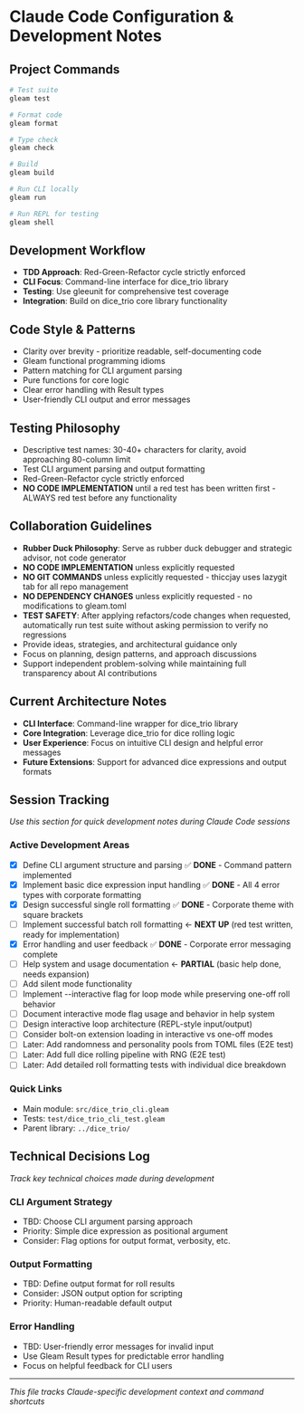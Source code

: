 # Claude Code Configuration & Development Notes

## Project Commands
```bash
# Test suite
gleam test

# Format code  
gleam format

# Type check
gleam check

# Build
gleam build

# Run CLI locally
gleam run

# Run REPL for testing
gleam shell
```

## Development Workflow
- **TDD Approach**: Red-Green-Refactor cycle strictly enforced
- **CLI Focus**: Command-line interface for dice_trio library
- **Testing**: Use gleeunit for comprehensive test coverage
- **Integration**: Build on dice_trio core library functionality

## Code Style & Patterns
- Clarity over brevity - prioritize readable, self-documenting code
- Gleam functional programming idioms
- Pattern matching for CLI argument parsing
- Pure functions for core logic
- Clear error handling with Result types
- User-friendly CLI output and error messages

## Testing Philosophy
- Descriptive test names: 30-40+ characters for clarity, avoid approaching 80-column limit
- Test CLI argument parsing and output formatting
- Red-Green-Refactor cycle strictly enforced
- **NO CODE IMPLEMENTATION** until a red test has been written first - ALWAYS red test before any functionality

## Collaboration Guidelines
- **Rubber Duck Philosophy**: Serve as rubber duck debugger and strategic advisor, not code generator
- **NO CODE IMPLEMENTATION** unless explicitly requested
- **NO GIT COMMANDS** unless explicitly requested - thiccjay uses lazygit tab for all repo management
- **NO DEPENDENCY CHANGES** unless explicitly requested - no modifications to gleam.toml
- **TEST SAFETY**: After applying refactors/code changes when requested, automatically run test suite without asking permission to verify no regressions
- Provide ideas, strategies, and architectural guidance only
- Focus on planning, design patterns, and approach discussions
- Support independent problem-solving while maintaining full transparency about AI contributions

## Current Architecture Notes
- **CLI Interface**: Command-line wrapper for dice_trio library
- **Core Integration**: Leverage dice_trio for dice rolling logic
- **User Experience**: Focus on intuitive CLI design and helpful error messages
- **Future Extensions**: Support for advanced dice expressions and output formats

## Session Tracking
*Use this section for quick development notes during Claude Code sessions*

### Active Development Areas
- [x] Define CLI argument structure and parsing ✅ **DONE** - Command pattern implemented
- [x] Implement basic dice expression input handling ✅ **DONE** - All 4 error types with corporate formatting
- [x] Design successful single roll formatting ✅ **DONE** - Corporate theme with square brackets
- [ ] Implement successful batch roll formatting ← **NEXT UP** (red test written, ready for implementation)
- [x] Error handling and user feedback ✅ **DONE** - Corporate error messaging complete
- [ ] Help system and usage documentation ← **PARTIAL** (basic help done, needs expansion)
- [ ] Add silent mode functionality
- [ ] Implement --interactive flag for loop mode while preserving one-off roll behavior
- [ ] Document interactive mode flag usage and behavior in help system
- [ ] Design interactive loop architecture (REPL-style input/output)
- [ ] Consider bolt-on extension loading in interactive vs one-off modes
- [ ] Later: Add randomness and personality pools from TOML files (E2E test)
- [ ] Later: Add full dice rolling pipeline with RNG (E2E test)
- [ ] Later: Add detailed roll formatting tests with individual dice breakdown

### Quick Links
- Main module: `src/dice_trio_cli.gleam`
- Tests: `test/dice_trio_cli_test.gleam`
- Parent library: `../dice_trio/`

## Technical Decisions Log
*Track key technical choices made during development*

### CLI Argument Strategy
- TBD: Choose CLI argument parsing approach
- Priority: Simple dice expression as positional argument
- Consider: Flag options for output format, verbosity, etc.

### Output Formatting
- TBD: Define output format for roll results
- Consider: JSON output option for scripting
- Priority: Human-readable default output

### Error Handling
- TBD: User-friendly error messages for invalid input
- Use Gleam Result types for predictable error handling
- Focus on helpful feedback for CLI users

---
*This file tracks Claude-specific development context and command shortcuts*